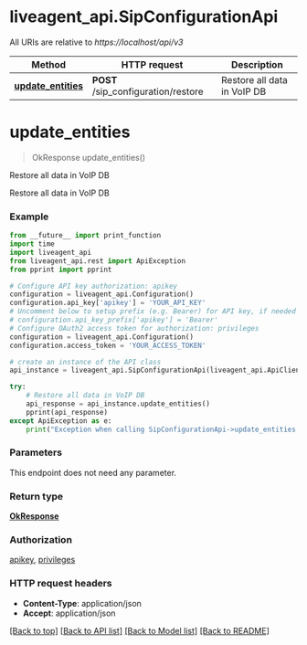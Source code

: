 # liveagent_api.SipConfigurationApi

All URIs are relative to *https://localhost/api/v3*

Method | HTTP request | Description
------------- | ------------- | -------------
[**update_entities**](SipConfigurationApi.md#update_entities) | **POST** /sip_configuration/restore | Restore all data in VoIP DB


# **update_entities**
> OkResponse update_entities()

Restore all data in VoIP DB

Restore all data in VoIP DB

### Example
```python
from __future__ import print_function
import time
import liveagent_api
from liveagent_api.rest import ApiException
from pprint import pprint

# Configure API key authorization: apikey
configuration = liveagent_api.Configuration()
configuration.api_key['apikey'] = 'YOUR_API_KEY'
# Uncomment below to setup prefix (e.g. Bearer) for API key, if needed
# configuration.api_key_prefix['apikey'] = 'Bearer'
# Configure OAuth2 access token for authorization: privileges
configuration = liveagent_api.Configuration()
configuration.access_token = 'YOUR_ACCESS_TOKEN'

# create an instance of the API class
api_instance = liveagent_api.SipConfigurationApi(liveagent_api.ApiClient(configuration))

try:
    # Restore all data in VoIP DB
    api_response = api_instance.update_entities()
    pprint(api_response)
except ApiException as e:
    print("Exception when calling SipConfigurationApi->update_entities: %s\n" % e)
```

### Parameters
This endpoint does not need any parameter.

### Return type

[**OkResponse**](OkResponse.md)

### Authorization

[apikey](../README.md#apikey), [privileges](../README.md#privileges)

### HTTP request headers

 - **Content-Type**: application/json
 - **Accept**: application/json

[[Back to top]](#) [[Back to API list]](../README.md#documentation-for-api-endpoints) [[Back to Model list]](../README.md#documentation-for-models) [[Back to README]](../README.md)

